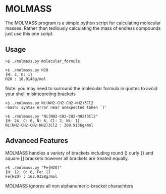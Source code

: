 MOLMASS
=======

The MOLMASS program is a simple python script for calculating molecular masses.
Rather than tediously calculating the mass of endless compounds just use this
one script. 

Usage
-----
    >$ ./molmass.py molecular_formula

    >$ ./molmass.py H2O
    {H: 2, O: 1}
    H2O : 18.0148g/mol

Note: you may need to surround the molecular formula in quotes to avoid your
shell misintepreting brackets

    >$ ./molmass.py Ni(NH2-CH2-CH2-NH2)3Cl2
    -bash: syntax error near unexpected token `('

    >$ ./molmass.py "Ni(NH2-CH2-CH2-NH2)3Cl2"
    {H: 24, C: 6, N: 6, Cl: 2, Ni: 1}
    Ni(NH2-CH2-CH2-NH2)3Cl2 : 309.9136g/mol

Advanced Features
-----------------
MOLMASS handles a variety of brackets including round () curly {} and square []
brackets however all brackets are treated equally. 

    >$ ./molmass.py "Fe{H2O)"
    {H: 12, O: 6, Fe: 1}
    Fe{H2O) : 163.9358g/mol

MOLMASS ignores all non alphanumeric-bracket charachters 

